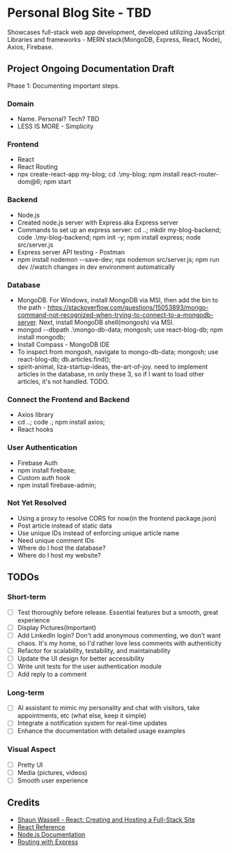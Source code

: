 # Personal Blog Site - TBD 

Showcases full-stack web app development, developed utilizing JavaScript Libraries and frameworks - MERN stack(MongoDB, Express, React, Node), Axios, Firebase.  

## Project Ongoing Documentation Draft

Phase 1: Documenting important steps. 

### Domain 

- Name. Personal? Tech? TBD 
- LESS IS MORE - Simplicity

### Frontend

- React
- React Routing
- npx create-react-app my-blog; cd .\my-blog\; npm install react-router-dom@6; npm start  

### Backend

- Node.js
- Created node.js server with Express aka Express server 
- Commands to set up an express server: cd ..;  mkdir my-blog-backend; code .\my-blog-backend\; npm init -y; npm install express; node src/server.js
- Express server API testing - Postman
- npm install nodemon --save-dev; npx nodemon src/server.js; npm run dev  //watch changes in dev environment automatically

### Database

- MongoDB. For Windows, install MongoDB via MSI, then add the bin to the path - https://stackoverflow.com/questions/15053893/mongo-command-not-recognized-when-trying-to-connect-to-a-mongodb-server. Next, install MongoDB shell(mongosh) via MSI. 
- mongod --dbpath .\mongo-db-data\; mongosh; use react-blog-db; npm install mongodb;
- Install Compass - MongoDB IDE
- To inspect from mongosh, navigate to mongo-db-data; mongosh; use react-blog-db; db.articles.find();
- spirit-animal, liza-startup-ideas, the-art-of-joy. need to implement articles in the database, rn only these 3, so if I want to load other articles, it's not handled. TODO.  

### Connect the Frontend and Backend

- Axios library
- cd ..; code .; npm install axios; 
- React hooks

### User Authentication

- Firebase Auth
- npm install firebase;
- Custom auth hook
- npm install firebase-admin;

### Not Yet Resolved

- Using a proxy to resolve CORS for now(in the frontend package.json) 
- Post article instead of static data
- Use unique IDs instead of enforcing unique article name
- Need unique comment IDs 
- Where do I host the database?
- Where do I host my website? 

## TODOs

### Short-term

- [ ] Test thoroughly before release. Essential features but a smooth, great experience
- [ ] Display Pictures(Important)
- [ ] Add LinkedIn login? Don't add anonymous commenting, we don't want chaos. It's my home, so I'd rather love less comments with authenticity 
- [ ] Refactor for scalability, testability, and maintainability
- [ ] Update the UI design for better accessibility
- [ ] Write unit tests for the user authentication module
- [ ] Add reply to a comment

### Long-term

- [ ] AI assistant to mimic my personality and chat with visitors, take appointments, etc (what else, keep it simple)
- [ ] Integrate a notification system for real-time updates
- [ ] Enhance the documentation with detailed usage examples

### Visual Aspect

- [ ] Pretty UI
- [ ] Media (pictures, videos)
- [ ] Smooth user experience 

## Credits

- [Shaun Wassell - React: Creating and Hosting a Full-Stack Site](https://www.linkedin.com/learning/react-creating-and-hosting-a-full-stack-site-15153869/)
- [React Reference](https://react.dev/reference/react)
- [Node.js Documentation](https://nodejs.org/docs/latest/api/)
- [Routing with Express](https://expressjs.com/en/guide/routing.html) 
